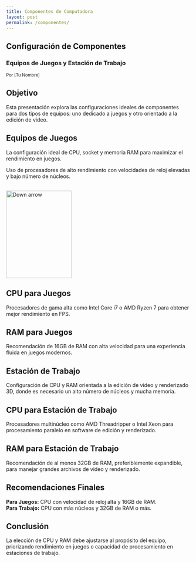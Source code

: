 ```yaml
---
title: Componentes de Computadora
layout: post
permalink: /componentes/
---
```


<section>
    <h1>Configuración de Componentes</h1>
    <h3>Equipos de Juegos y Estación de Trabajo</h3>
    <p>
        <small>Por [Tu Nombre]</small>
    </p>
</section>

<section>
    <h2>Objetivo</h2>
    <p>
        Esta presentación explora las configuraciones ideales de componentes para dos tipos de equipos: uno dedicado a juegos y otro orientado a la edición de video.
    </p>
</section>

<section>
    <section>
        <h2>Equipos de Juegos</h2>
        <p>La configuración ideal de CPU, socket y memoria RAM para maximizar el rendimiento en juegos.</p>
        <p>Uso de procesadores de alto rendimiento con velocidades de reloj elevadas y bajo número de núcleos.</p>
        <br>
        <a href="#" class="navigate-down">
            <img width="178" height="238" src="ruta/de/imagen/arrow.png" alt="Down arrow">
        </a>
    </section>
    <section>
        <h2>CPU para Juegos</h2>
        <p>Procesadores de gama alta como Intel Core i7 o AMD Ryzen 7 para obtener mejor rendimiento en FPS.</p>
    </section>
    <section>
        <h2>RAM para Juegos</h2>
        <p>Recomendación de 16GB de RAM con alta velocidad para una experiencia fluida en juegos modernos.</p>
    </section>
</section>

<section>
    <h2>Estación de Trabajo</h2>
    <p>
        Configuración de CPU y RAM orientada a la edición de video y renderizado 3D, donde es necesario un alto número de núcleos y mucha memoria.
    </p>
</section>

<section>
    <section>
        <h2>CPU para Estación de Trabajo</h2>
        <p>Procesadores multinúcleo como AMD Threadripper o Intel Xeon para procesamiento paralelo en software de edición y renderizado.</p>
    </section>
    <section>
        <h2>RAM para Estación de Trabajo</h2>
        <p>Recomendación de al menos 32GB de RAM, preferiblemente expandible, para manejar grandes archivos de video y renderizado.</p>
    </section>
</section>

<section id="recomendaciones">
    <h2>Recomendaciones Finales</h2>
    <p>
        <strong>Para Juegos:</strong> CPU con velocidad de reloj alta y 16GB de RAM.<br>
        <strong>Para Trabajo:</strong> CPU con más núcleos y 32GB de RAM o más.
    </p>
</section>

<section>
    <h1>Conclusión</h1>
    <p>
        La elección de CPU y RAM debe ajustarse al propósito del equipo, priorizando rendimiento en juegos o capacidad de procesamiento en estaciones de trabajo.
    </p>
</section>
